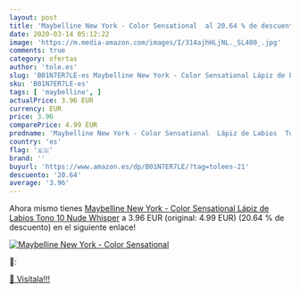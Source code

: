 ```yaml
---
layout: post
title: 'Maybelline New York - Color Sensational  al 20.64 % de descuento'
date: 2020-03-14 05:12:22
image: 'https://m.media-amazon.com/images/I/314ajhHLjNL._SL400_.jpg'
comments: true
category: ofertas
author: 'tole.es'
slug: 'B01N7ER7LE-es Maybelline New York - Color Sensational Lápiz de Labios...'
sku: 'B01N7ER7LE-es'
tags: [ 'maybelline', ]
actualPrice: 3.96 EUR
currency: EUR
price: 3.96
comparePrice: 4.99 EUR
prodname: 'Maybelline New York - Color Sensational  Lápiz de Labios  Tono 10  Nude Whisper'
country: 'es'
flag: '🇪🇸'
brand: ''
buyurl: 'https://www.amazon.es/dp/B01N7ER7LE/?tag=tolees-21'
descuento: '20.64'
average: '3.96'
---
```


Ahora mismo tienes [Maybelline New York - Color Sensational  Lápiz de Labios  Tono 10  Nude Whisper](https://www.amazon.es/dp/B01N7ER7LE/?tag=tolees-21) a 3.96 EUR (original: 4.99 EUR) (20.64 %  de descuento) en el siguiente enlace!

[![Maybelline New York - Color Sensational ](https://m.media-amazon.com/images/I/314ajhHLjNL._SL400_.jpg)](https://www.amazon.es/dp/B01N7ER7LE/?tag=tolees-21)

🔎:


[🛒 Visítala!!!](https://www.amazon.es/dp/B01N7ER7LE/?tag=tolees-21)
